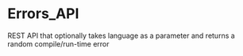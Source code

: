 # Errors_API
REST API that optionally takes language as a parameter and returns a random compile/run-time error 
